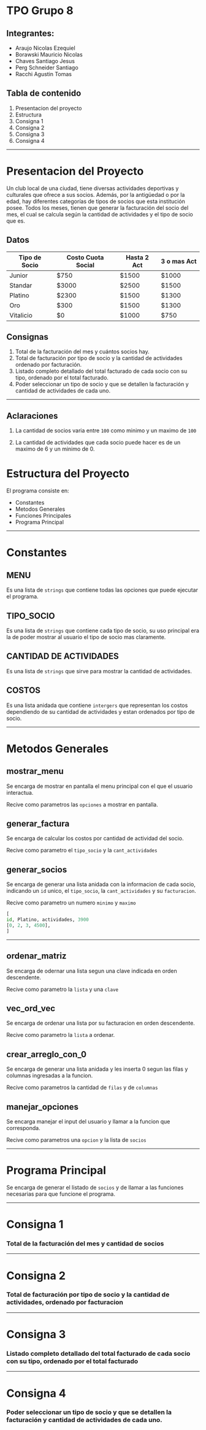 # TPO Grupo 8

## Integrantes:

- Araujo Nicolas Ezequiel
- Borawski Mauricio Nicolas
- Chaves Santiago Jesus
-  Perg Schneider Santiago
- Racchi Agustin Tomas

## Tabla de contenido
1. Presentacion del proyecto
2. Estructura
3. Consigna 1
4. Consigna 2
5. Consigna 3
6. Consigna 4

---
# Presentacion del Proyecto

Un club local de una ciudad, tiene diversas actividades deportivas y culturales que ofrece a sus socios.
Además, por la antigüedad o por la edad, hay diferentes categorías de tipos de socios que esta institución posee.
Todos los meses, tienen que generar la facturación del socio del mes, el cual se calcula según la cantidad de actividades y el tipo de socio que es.

## Datos

| Tipo de Socio  | Costo Cuota Social  | Hasta 2 Act  |  3 o mas Act  |
|---|---|---|---|
| Junior  | $750  | $1500  | $1000  |
| Standar  | $3000  | $2500  | $1500  |
| Platino  | $2300  | $1500  | $1300  |
| Oro | $300 | $1500 | $1300 |
| Vitalicio | $0 | $1000 | $750 |

## Consignas

1. Total de la facturación del mes y cuántos socios hay.
2. Total de facturación por tipo de socio y la cantidad de actividades ordenado por facturación.
3. Listado completo detallado del total facturado de cada socio con su tipo, ordenado por el total facturado.
4. Poder seleccionar un tipo de socio y que se detallen la facturación y cantidad de actividades de cada uno.

---

## Aclaraciones

1. La cantidad de socios varia entre `100` como minimo y un maximo de `100`

2. La cantidad de actividades que cada socio puede hacer es de un maximo de 6 y un minimo de 0.

# Estructura del Proyecto

El programa consiste en:

- Constantes
- Metodos Generales
- Funciones Principales
- Programa Principal

---

# Constantes

## MENU

Es una lista de `strings` que contiene todas las opciones que puede ejecutar el programa.

## TIPO_SOCIO

Es una lista de `strings` que contiene cada tipo de socio, su uso principal era la de poder mostrar al usuario el tipo de socio mas claramente.

## CANTIDAD DE ACTIVIDADES

Es una lista de `strings` que sirve para mostrar la cantidad de actividades.

## COSTOS

Es una lista anidada que contiene `intergers` que representan los costos dependiendo de su cantidad de actividades y estan ordenados por tipo de socio.

---

# Metodos Generales

## mostrar_menu
Se encarga de mostrar en pantalla el menu principal con el que el usuario interactua.

Recive como parametros las `opciones` a mostrar en pantalla.

## generar_factura
Se encarga de calcular los costos por cantidad de actividad del socio.

Recive como parametro el `tipo_socio` y la `cant_actividades`

## generar_socios

Se encarga de generar una lista anidada con la informacion de cada socio, indicando un `id` unico, el `tipo_socio`, la `cant_actividades` y su `facturacion`.

Recive como parametro un numero `minimo` y `maximo`

```python
[
id, Platino, actividades, 3900
[0, 2, 3, 4500],
]
```

---
## ordenar_matriz

Se encarga de odernar una lista segun una clave indicada en orden descendente.

Recive como parametro la `lista` y una `clave`

## vec_ord_vec
Se encarga de ordenar una lista por su facturacion en orden descendente.

Recive como parametro la `lista` a ordenar.

## crear_arreglo_con_0

Se encarga de generar una lista anidada y les inserta 0 segun las filas y columnas ingresadas a la funcion.

Recive como parametros la cantidad de `filas` y de `columnas`

## manejar_opciones

Se encarga manejar el input del usuario y llamar a la funcion que corresponda.

Recive como parametros una `opcion` y la lista de `socios`

---

# Programa Principal

Se encarga de generar el listado de `socios` y de llamar a las funciones necesarias para que funcione el programa.

---

# Consigna 1

### Total de la facturación del mes y cantidad de socios

---

# Consigna 2

### Total de facturación por tipo de socio y la cantidad de actividades, ordenado por facturacion

---

# Consigna 3

### Listado completo detallado del total facturado de cada socio con su tipo, ordenado por el total facturado

---

# Consigna 4

### Poder seleccionar un tipo de socio y que se detallen la facturación y cantidad de actividades de cada uno.  





